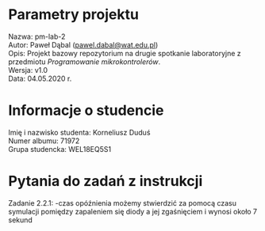 # Parametry projektu

Nazwa: pm-lab-2  
Autor: Paweł Dąbal (pawel.dabal@wat.edu.pl)  
Opis: Projekt bazowy repozytorium na drugie spotkanie laboratoryjne z przedmiotu _Programowanie mikrokontrolerów_.  
Wersja: v1.0  
Data: 04.05.2020 r.

# Informacje o studencie

Imię i nazwisko studenta: Korneliusz Duduś  
Numer albumu: 71972  
Grupa studencka: WEL18EQ5S1

# Pytania do zadań z instrukcji
Zadanie 2.2.1:
-czas opóźnienia możemy stwierdzić za pomocą czasu symulacji pomiędzy zapaleniem się diody a jej zgaśnięciem i wynosi około 7 sekund

